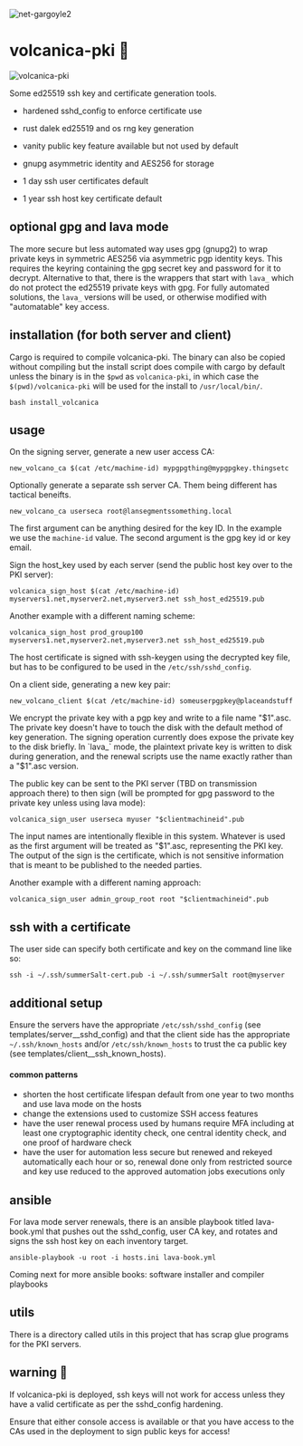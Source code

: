
![net-gargoyle2](https://carefuldata.com/images/cdlogo.png)
# volcanica-pki 🌋

![volcanica-pki](https://carefuldata.com/volcanica-pki_arch1.png)

Some ed25519 ssh key and certificate generation tools.

- hardened sshd_config to enforce certificate use

- rust dalek ed25519 and os rng key generation

- vanity public key feature available but not used by default

- gnupg asymmetric identity and AES256 for storage

- 1 day ssh user certificates default

- 1 year ssh host key certificate default

## optional gpg and lava mode

The more secure but less automated way uses gpg (gnupg2) to wrap private keys in symmetric AES256 via asymmetric pgp identity keys. This requires the keyring containing the gpg secret key and password for it to decrypt. Alternative to that, there is the wrappers that start with `lava_` which do not protect the ed25519 private keys with gpg. For fully automated solutions, the `lava_` versions will be used, or otherwise modified with "automatable" key access.

## installation (for both server and client)

Cargo is required to compile volcanica-pki. The binary can also be copied without compiling but the install script does compile with cargo by default unless the binary is in the `$pwd` as `volcanica-pki`, in which case the `$(pwd)/volcanica-pki` will be used for the install to `/usr/local/bin/`.

```
bash install_volcanica
```

## usage

On the signing server, generate a new user access CA:

```
new_volcano_ca $(cat /etc/machine-id) mypgpgthing@mypgpgkey.thingsetc
```

Optionally generate a separate ssh server CA. Them being different has tactical beneifts.

```
new_volcano_ca userseca root@lansegmentssomething.local
```

The first argument can be anything desired for the key ID. In the example we use the `machine-id` value.
The second argument is the gpg key id or key email.

Sign the host_key used by each server (send the public host key over to the PKI server):

```
volcanica_sign_host $(cat /etc/machine-id) myservers1.net,myserver2.net,myserver3.net ssh_host_ed25519.pub
```

Another example with a different naming scheme:

```
volcanica_sign_host prod_group100 myservers1.net,myserver2.net,myserver3.net ssh_host_ed25519.pub
```

The host certificate is signed with ssh-keygen using the decrypted key file, but has to be configured to be used in the `/etc/ssh/sshd_config`.

On a client side, generating a new key pair:

```
new_volcano_client $(cat /etc/machine-id) someuserpgpkey@placeandstuff
```

We encrypt the private key with a pgp key and write to a file name "$1".asc. The private key doesn't have to
touch the disk with the default method of key generation. The signing operation currently does expose the private key to the disk briefly. 
In `lava_` mode, the plaintext private key is written to disk during generation, and the renewal scripts use the name exactly rather than a "$1".asc version.


The public key can be sent to the PKI server (TBD on transmission approach there) to then sign (will be prompted for gpg password to the private key unless using lava mode):

```
volcanica_sign_user userseca myuser "$clientmachineid".pub
```

The input names are intentionally flexible in this system. Whatever is used as the first argument will be treated as "$1".asc,
representing the PKI key. The output of the sign is the certificate, which is not sensitive information that is meant to be published
to the needed parties.

Another example with a different naming approach:

```
volcanica_sign_user admin_group_root root "$clientmachineid".pub
```

## ssh with a certificate

The user side can specify both certificate and key on the command line like so:
```
ssh -i ~/.ssh/summerSalt-cert.pub -i ~/.ssh/summerSalt root@myserver
```


## additional setup

Ensure the servers have the appropriate `/etc/ssh/sshd_config` (see templates/server__sshd_config) and that the client side has the appropriate `~/.ssh/known_hosts` and/or `/etc/ssh/known_hosts` to trust the ca public key (see templates/client__ssh_known_hosts).

#### common patterns

- shorten the host certificate lifespan default from one year to two months and use lava mode on the hosts
- change the extensions used to customize SSH access features
- have the user renewal process used by humans require MFA including at least one cryptographic identity check, one central identity check, and one proof of hardware check
- have the user for automation less secure but renewed and rekeyed automatically each hour or so, renewal done only from restricted source and key use reduced to the approved automation jobs executions only


## ansible 

For lava mode server renewals, there is an ansible playbook titled lava-book.yml that pushes out the sshd_config, user CA key, and rotates and signs the ssh host key on each inventory target.

```
ansible-playbook -u root -i hosts.ini lava-book.yml
```

Coming next for more ansible books: software installer and compiler playbooks

## utils

There is a directory called utils in this project that has scrap glue programs for the PKI servers.  

## warning 🐉 

If volcanica-pki is deployed, ssh keys will not work for access unless they have a valid certificate as per the sshd_config hardening.

Ensure that either console access is available or that you have access to the CAs used in the deployment to sign public keys for access!
